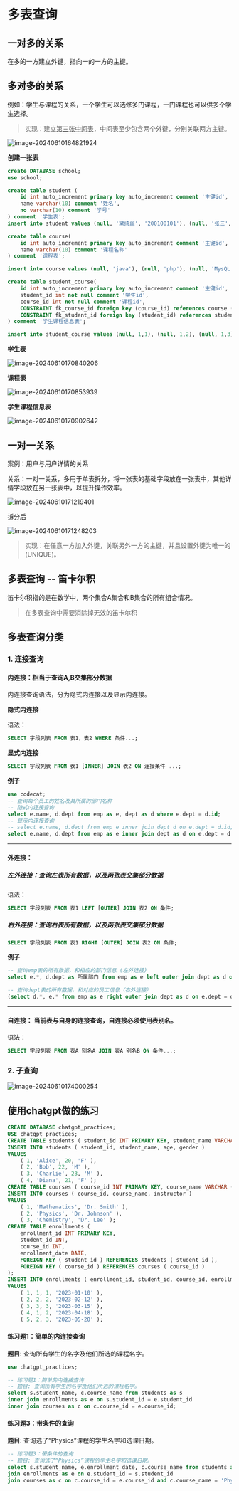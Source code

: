 # 多表查询

## 一对多的关系

在多的一方建立外键，指向一的一方的主键。

## 多对多的关系

例如：学生与课程的关系，一个学生可以选修多门课程，一门课程也可以供多个学生选择。

>  实现：建立<u>第三张中间表</u>，中间表至少包含两个外键，分别关联两方主键。

![image-20240610164821924](D:\KnowledgeRepository\KnowledgeRepository\Mysql\assets\image-20240610164821924.png)

**创建一张表**

```sql
create DATABASE school;
use school;

create table student (
	id int auto_increment primary key auto_increment comment '主键id',
	name varchar(10) comment '姓名',
	no varchar(10) comment '学号'
) comment '学生表';
insert into student values (null, '黛绮丝', '200100101'), (null, '张三', '200100102'),(null, '牛魔', '200100103');

create table course(
	id int auto_increment primary key auto_increment comment '主键id',
	name varchar(10) comment '课程名称'
) comment '课程表';

insert into course values (null, 'java'), (null, 'php'), (null, 'MysQL'), (null, 'Hadoop');

create table student_course(
	id int auto_increment primary key auto_increment comment '主键id',
	student_id int not null comment '学生id',
	course_id int not null comment '课程id',
	CONSTRAINT fk_course_id foreign key (course_id) references course (id),
	CONSTRAINT fk_student_id foreign key (student_id) references student (id)
) comment '学生课程信息表';

insert into student_course values (null, 1,1), (null, 1,2), (null, 1,3),(null, 2,2),(null, 2,3),(null, 3,4);
```

**学生表**

![image-20240610170840206](D:\KnowledgeRepository\KnowledgeRepository\Mysql\assets\image-20240610170840206.png)

**课程表**

![image-20240610170853939](D:\KnowledgeRepository\KnowledgeRepository\Mysql\assets\image-20240610170853939.png)

**学生课程信息表**

![image-20240610170902642](D:\KnowledgeRepository\KnowledgeRepository\Mysql\assets\image-20240610170902642.png)

## 一对一关系

案例：用户与用户详情的关系

关系：一对一关系，多用于单表拆分，将一张表的基础字段放在一张表中，其他详情字段放在另一张表中，以提升操作效率。

![image-20240610171219401](D:\KnowledgeRepository\KnowledgeRepository\Mysql\assets\image-20240610171219401.png)

拆分后

![image-20240610171248203](D:\KnowledgeRepository\KnowledgeRepository\Mysql\assets\image-20240610171248203.png)

>  实现：在任意一方加入外键，关联另外一方的主键，并且设置外键为唯一的(UNIQUE)。

##  多表查询 -- 笛卡尔积

笛卡尔积指的是在数学中，两个集合A集合和B集合的所有组合情况。

> 在多表查询中需要消除掉无效的笛卡尔积

## 多表查询分类

### 1. 连接查询

#### 内连接：相当于查询A,B交集部分数据

内连接查询语法，分为隐式内连接以及显示内连接。

**隐式内连接**

语法：

```sql
SELECT 字段列表 FROM 表1，表2 WHERE 条件...;
```

**显式内连接**

```sql
SELECT 字段列表 FROM 表1 [INNER] JOIN 表2 ON 连接条件 ...;
```

**例子**

```sql
use codecat;
-- 查询每个员工的姓名及其所属的部门名称
-- 隐式内连接查询
select e.name, d.dept from emp as e, dept as d where e.dept = d.id;
-- 显示内连接查询
-- select e.name, d.dept from emp e inner join dept d on e.dept = d.id;
select e.name, d.dept from emp as e inner join dept as d on e.dept = d.id;
```

------

#### 外连接：

##### 左外连接：查询左表所有数据，以及两张表交集部分数据

语法：

```sql
SELECT 字段列表 FROM 表1 LEFT [OUTER] JOIN 表2 ON 条件;
```

##### 右外连接：查询右表所有数据，以及两张表交集部分数据

```sql
SELECT 字段列表 FROM 表1 RIGHT [OUTER] JOIN 表2 ON 条件;
```

**例子**

```sql
-- 查询emp表的所有数据，和相应的部门信息 (左外连接)
select e.*, d.dept as 所属部门 from emp as e left outer join dept as d on e.dept = d.id;

-- 查询dept表的所有数据，和对应的员工信息（右外连接）
(select d.*, e.* from emp as e right outer join dept as d on e.dept = d.id) order by d.id;
```

-----

#### 自连接： 当前表与自身的连接查询，自连接必须使用表别名。

语法：
``` sql
SELECT 字段列表 FROM 表A 别名A JOIN 表A 别名B ON 条件...;
```

### 2. 子查询

![image-20240610174000254](D:\KnowledgeRepository\KnowledgeRepository\Mysql\assets\image-20240610174000254.png)

## 使用chatgpt做的练习

```sql
CREATE DATABASE chatgpt_practices;
USE chatgpt_practices;
CREATE TABLE students ( student_id INT PRIMARY KEY, student_name VARCHAR ( 50 ), age INT, gender CHAR ( 1 ) );
INSERT INTO students ( student_id, student_name, age, gender )
VALUES
	( 1, 'Alice', 20, 'F' ),
	( 2, 'Bob', 22, 'M' ),
	( 3, 'Charlie', 23, 'M' ),
	( 4, 'Diana', 21, 'F' );
CREATE TABLE courses ( course_id INT PRIMARY KEY, course_name VARCHAR ( 50 ), instructor VARCHAR ( 50 ) );
INSERT INTO courses ( course_id, course_name, instructor )
VALUES
	( 1, 'Mathematics', 'Dr. Smith' ),
	( 2, 'Physics', 'Dr. Johnson' ),
	( 3, 'Chemistry', 'Dr. Lee' );
CREATE TABLE enrollments (
	enrollment_id INT PRIMARY KEY,
	student_id INT,
	course_id INT,
	enrollment_date DATE,
	FOREIGN KEY ( student_id ) REFERENCES students ( student_id ),
	FOREIGN KEY ( course_id ) REFERENCES courses ( course_id ) 
);
INSERT INTO enrollments ( enrollment_id, student_id, course_id, enrollment_date )
VALUES
	( 1, 1, 1, '2023-01-10' ),
	( 2, 2, 2, '2023-02-12' ),
	( 3, 3, 3, '2023-03-15' ),
	( 4, 1, 2, '2023-04-18' ),
	( 5, 2, 3, '2023-05-20' );
```
#### 练习题1：简单的内连接查询

**题目**: 查询所有学生的名字及他们所选的课程名字。


```sql
use chatgpt_practices;

-- 练习题1：简单的内连接查询
-- 题目: 查询所有学生的名字及他们所选的课程名字。
select s.student_name, c.course_name from students as s 
inner join enrollments as e on s.student_id = e.student_id
inner join courses as c on c.course_id = e.course_id;
```

#### 练习题3：带条件的查询

**题目**: 查询选了“Physics”课程的学生名字和选课日期。

```sql
-- 练习题3：带条件的查询
-- 题目: 查询选了“Physics”课程的学生名字和选课日期。
select s.student_name, e.enrollment_date, c.course_name from students as s 
join enrollments as e on e.student_id = s.student_id
join courses as c on c.course_id = e.course_id and c.course_name = 'Physics'; 
```

